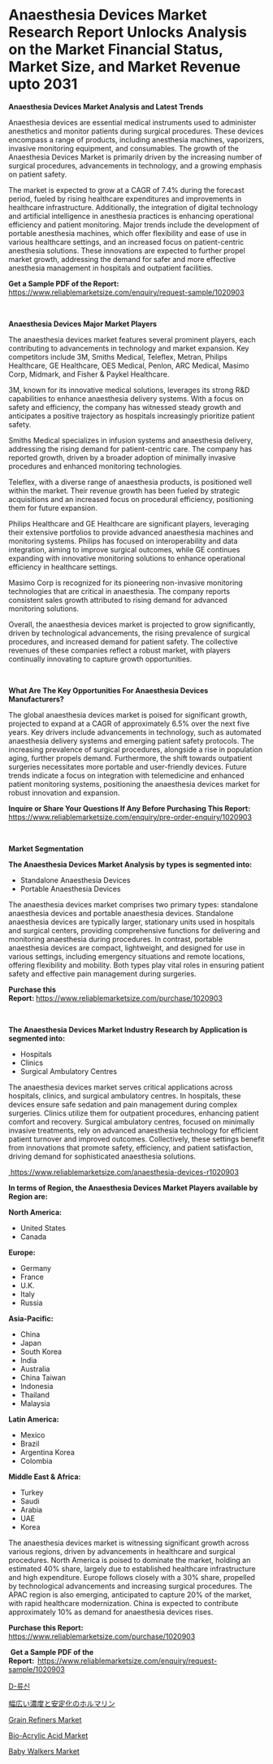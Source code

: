 <p><h1>Anaesthesia Devices Market Research Report Unlocks Analysis on the Market Financial Status, Market Size, and Market Revenue upto 2031</h1></p><p><strong>Anaesthesia Devices Market Analysis and Latest Trends</strong></p>
<p><p>Anaesthesia devices are essential medical instruments used to administer anesthetics and monitor patients during surgical procedures. These devices encompass a range of products, including anesthesia machines, vaporizers, invasive monitoring equipment, and consumables. The growth of the Anaesthesia Devices Market is primarily driven by the increasing number of surgical procedures, advancements in technology, and a growing emphasis on patient safety.</p><p>The market is expected to grow at a CAGR of 7.4% during the forecast period, fueled by rising healthcare expenditures and improvements in healthcare infrastructure. Additionally, the integration of digital technology and artificial intelligence in anesthesia practices is enhancing operational efficiency and patient monitoring. Major trends include the development of portable anesthesia machines, which offer flexibility and ease of use in various healthcare settings, and an increased focus on patient-centric anesthesia solutions. These innovations are expected to further propel market growth, addressing the demand for safer and more effective anesthesia management in hospitals and outpatient facilities.</p></p>
<p><strong>Get a Sample PDF of the Report:&nbsp;</strong> <a href="https://www.reliablemarketsize.com/enquiry/request-sample/1020903">https://www.reliablemarketsize.com/enquiry/request-sample/1020903</a></p>
<p>&nbsp;</p>
<p><strong>Anaesthesia Devices Major Market Players</strong></p>
<p><p>The anaesthesia devices market features several prominent players, each contributing to advancements in technology and market expansion. Key competitors include 3M, Smiths Medical, Teleflex, Metran, Philips Healthcare, GE Healthcare, OES Medical, Penlon, ARC Medical, Masimo Corp, Midmark, and Fisher & Paykel Healthcare. </p><p>3M, known for its innovative medical solutions, leverages its strong R&D capabilities to enhance anaesthesia delivery systems. With a focus on safety and efficiency, the company has witnessed steady growth and anticipates a positive trajectory as hospitals increasingly prioritize patient safety.</p><p>Smiths Medical specializes in infusion systems and anaesthesia delivery, addressing the rising demand for patient-centric care. The company has reported growth, driven by a broader adoption of minimally invasive procedures and enhanced monitoring technologies. </p><p>Teleflex, with a diverse range of anaesthesia products, is positioned well within the market. Their revenue growth has been fueled by strategic acquisitions and an increased focus on procedural efficiency, positioning them for future expansion.</p><p>Philips Healthcare and GE Healthcare are significant players, leveraging their extensive portfolios to provide advanced anaesthesia machines and monitoring systems. Philips has focused on interoperability and data integration, aiming to improve surgical outcomes, while GE continues expanding with innovative monitoring solutions to enhance operational efficiency in healthcare settings.</p><p>Masimo Corp is recognized for its pioneering non-invasive monitoring technologies that are critical in anaesthesia. The company reports consistent sales growth attributed to rising demand for advanced monitoring solutions.</p><p>Overall, the anaesthesia devices market is projected to grow significantly, driven by technological advancements, the rising prevalence of surgical procedures, and increased demand for patient safety. The collective revenues of these companies reflect a robust market, with players continually innovating to capture growth opportunities.</p></p>
<p>&nbsp;</p>
<p><strong>What Are The Key Opportunities For Anaesthesia Devices Manufacturers?</strong></p>
<p><p>The global anaesthesia devices market is poised for significant growth, projected to expand at a CAGR of approximately 6.5% over the next five years. Key drivers include advancements in technology, such as automated anaesthesia delivery systems and emerging patient safety protocols. The increasing prevalence of surgical procedures, alongside a rise in population aging, further propels demand. Furthermore, the shift towards outpatient surgeries necessitates more portable and user-friendly devices. Future trends indicate a focus on integration with telemedicine and enhanced patient monitoring systems, positioning the anaesthesia devices market for robust innovation and expansion.</p></p>
<p><strong>Inquire or Share Your Questions If Any Before Purchasing This Report:</strong> <a href="https://www.reliablemarketsize.com/enquiry/pre-order-enquiry/1020903">https://www.reliablemarketsize.com/enquiry/pre-order-enquiry/1020903</a></p>
<p>&nbsp;</p>
<p><strong>Market Segmentation</strong></p>
<p><strong>The Anaesthesia Devices Market Analysis by types is segmented into:</strong></p>
<p><ul><li>Standalone Anaesthesia Devices</li><li>Portable Anaesthesia Devices</li></ul></p>
<p><p>The anaesthesia devices market comprises two primary types: standalone anaesthesia devices and portable anaesthesia devices. Standalone anaesthesia devices are typically larger, stationary units used in hospitals and surgical centers, providing comprehensive functions for delivering and monitoring anaesthesia during procedures. In contrast, portable anaesthesia devices are compact, lightweight, and designed for use in various settings, including emergency situations and remote locations, offering flexibility and mobility. Both types play vital roles in ensuring patient safety and effective pain management during surgeries.</p></p>
<p><strong>Purchase this Report:&nbsp;</strong><a href="https://www.reliablemarketsize.com/purchase/1020903">https://www.reliablemarketsize.com/purchase/1020903</a></p>
<p>&nbsp;</p>
<p><strong>The Anaesthesia Devices Market Industry Research by Application is segmented into:</strong></p>
<p><ul><li>Hospitals</li><li>Clinics</li><li>Surgical Ambulatory Centres</li></ul></p>
<p><p>The anaesthesia devices market serves critical applications across hospitals, clinics, and surgical ambulatory centres. In hospitals, these devices ensure safe sedation and pain management during complex surgeries. Clinics utilize them for outpatient procedures, enhancing patient comfort and recovery. Surgical ambulatory centres, focused on minimally invasive treatments, rely on advanced anaesthesia technology for efficient patient turnover and improved outcomes. Collectively, these settings benefit from innovations that promote safety, efficiency, and patient satisfaction, driving demand for sophisticated anaesthesia solutions.</p></p>
<p><a href="https://www.reliablemarketsize.com/anaesthesia-devices-r1020903">&nbsp;https://www.reliablemarketsize.com/anaesthesia-devices-r1020903</a></p>
<p><strong>In terms of Region, the Anaesthesia Devices Market Players available by Region are:</strong></p>
<p>
    <p> <strong> North America: </strong>
        <ul>
            <li>United States</li>
            <li>Canada</li>
        </ul>
        </p> 
    <p> <strong> Europe: </strong>
        <ul>
            <li>Germany</li>
            <li>France</li>
            <li>U.K.</li>
            <li>Italy</li>
            <li>Russia</li>
        </ul>
        </p> 
    <p> <strong> Asia-Pacific: </strong>
        <ul>
            <li>China</li>
            <li>Japan</li>
            <li>South Korea</li>
            <li>India</li>
            <li>Australia</li>
            <li>China Taiwan</li>
            <li>Indonesia</li>
            <li>Thailand</li>
            <li>Malaysia</li>
        </ul>
        </p> 
    <p> <strong> Latin America: </strong>
        <ul>
            <li>Mexico</li>
            <li>Brazil</li>
            <li>Argentina Korea</li>
            <li>Colombia</li>
        </ul>
        </p> 
    <p> <strong> Middle East & Africa: </strong>
        <ul>
            <li>Turkey</li>
            <li>Saudi</li>
            <li>Arabia</li>
            <li>UAE</li>
            <li>Korea</li>
        </ul>
    </p>
    </p>
<p><p>The anaesthesia devices market is witnessing significant growth across various regions, driven by advancements in healthcare and surgical procedures. North America is poised to dominate the market, holding an estimated 40% share, largely due to established healthcare infrastructure and high expenditure. Europe follows closely with a 30% share, propelled by technological advancements and increasing surgical procedures. The APAC region is also emerging, anticipated to capture 20% of the market, with rapid healthcare modernization. China is expected to contribute approximately 10% as demand for anaesthesia devices rises.</p></p>
<p><strong>Purchase this Report: </strong><a href="https://www.reliablemarketsize.com/purchase/1020903">https://www.reliablemarketsize.com/purchase/1020903</a></p>
<p>&nbsp;<strong>Get a Sample PDF of the Report:&nbsp;&nbsp;</strong><a href="https://www.reliablemarketsize.com/enquiry/request-sample/1020903">https://www.reliablemarketsize.com/enquiry/request-sample/1020903</a></p>
<p><strong></strong></p>
<p><p><a href="https://medium.com/@marielesch2023/%EC%84%B8%EA%B3%84-d-leucine-market-%EC%9D%80-2024%EC%97%90%EC%84%9C-2031%EB%A1%9C-%EC%97%B0%ED%8F%89%EA%B7%A0-%EC%A6%9D%EA%B0%80%EC%9C%A8%EC%9D%84-%EB%B3%B4%EC%9D%BC-%EA%B2%83%EC%9C%BC%EB%A1%9C-%EC%98%88%EC%83%81%EB%90%A9%EB%8B%88%EB%8B%A4-5e8be1a7154c">D-류신</a></p><p><a href="https://medium.com/@larrylemkert567/formalin-in-a-broad-range-of-concentrations-and-stabilisations-market-%E3%81%AF-%E3%82%B3%E3%82%B9%E3%83%88%E7%AE%A1%E7%90%86%E3%81%A8%E5%8A%B9%E7%8E%87%E5%90%91%E4%B8%8A%E3%82%92%E5%84%AA%E5%85%88%E3%81%97%E3%81%BE%E3%81%99-e8609fadbaa4">幅広い濃度と安定化のホルマリン</a></p><p><a href="https://issuu.com/reportprime-2/docs/grain-refiners-market-size-2030.ppt_143f6805d12b43">Grain Refiners Market</a></p><p><a href="https://medium.com/@calekuhlman/the-bio-acrylic-acid-market-report-analyzes-important-operational-and-performance-data-so-one-may-9131ac0dff45">Bio-Acrylic Acid Market</a></p><p><a href="https://medium.com/@calekuhlman/this-report-on-baby-walkers-market-is-a-comprehensive-analysis-of-market-shares-strategies-5d18017df4b0">Baby Walkers Market</a></p></p>